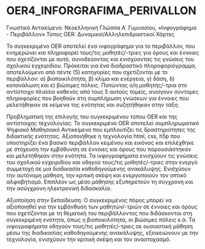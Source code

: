 # OER4_INFORGRAFIMA_PERIVALLON
 
Γνωστικό Αντικείμενο: Νεοελληνική Γλώσσα Α΄ Γυμνασίου, «Ινφογράφημα - Περιβάλλον».Τύπος OER: Δυναμικοί/Αλληλεπιδραστικοί Χάρτες 

Το συγκεκριμένο OER αποτελεί ένα ινφογράφημα για το περιβάλλον, που ενημερώνει και πληροφορεί τους/τις μαθητές/-τριες για όρους και έννοιες που σχετίζονται με αυτό, συνοδεύοντας και ενισχύοντας τις γνώσεις του σχολικού εγχειριδίου. Πρόκειται για ένα διαδραστικό πληροφοριόγραμμα, αποτελούμενο από πέντε (5) κατηγορίες που σχετίζονται με το περιβάλλον: α) βιοποικιλότητα, β) κλίμα και ενέργεια, γ) δάση, δ) κατανάλωση και ε) βιώσιμες πόλεις. Πατώντας ο/η μαθητής/-τρια στο αντίστοιχο πλαίσιο καθενός από τους 5 αυτούς τομείς, ανοίγουν σύντομες πληροφορίες που βοηθούν στη συμπλήρωση γνώσεων για έννοιες που μελετήθηκαν σε κείμενα της ενότητας και συζητήθηκαν στην τάξη.

Προβληματική της επιλογής του συγκεκριμένου τύπου OER και της αντίστοιχης τεχνολογίας: Το συγκεκριμένο OER αποτελεί συμπληρωματικό Ψηφιακό Μαθησιακό Αντικείμενο που εμπλουτίζει τις δραστηριότητες της διδακτικής ενότητας. Αξιοποιήθηκε η τεχνολογία html, css, h5p που υποστηρίζει ένα βασικό περιβάλλον κειμένου και εικόνας και επιλέχθηκε με στόχευση την εμβάθυνση σε έννοιες και όρους που παρουσιάστηκαν και μελετήθηκαν στην ενότητα. Τα ινφογραφήματα ενισχύουν τις γνώσεις του σχολικού εγχειριδίου και οδηγού τους/τις μαθητές/-τριες στην ενεργό συμμετοχή σε μια διαδικασία καθοδηγούμενης ανακάλυψης.  Ενισχύουν την αυτόνομη μάθηση, την κριτική σκέψη και ενεργοποιούν τον οπτικό αλφαβητισμό.  Επιπλέον ως μέσο μάθησης εξυπηρετούν τη σύγχρονη και την ασύγχρονη ηλεκτρονική διδασκαλία.

 Αξιοποίηση στην Εκπαίδευση: Ο συγκεκριμένος πόρος μπορεί να αξιοποιηθεί για την εμβάνθυση των μαθητών/-τριών σε έννοιες και όρους που σχετίζονται με τη θεματική του περιβάλλοντος που διδάσκονται στη συγκεκριμένη ενότητα, όπως η βιοποικιλότητα, οι βιώσιμες πόλεις κ.ά. Τα ινφογραφήματα οδηγούν τους/τις μαθητές/-τριες σε ουσιαστική μάθηση μέσω της διαδικασίας καθοδηγούμενης ανακάλυψης, εξοικειώνουν με την τεχνολογία, ενισχύουν την κριτική σκέψη και τον αναστοχασμό. 
